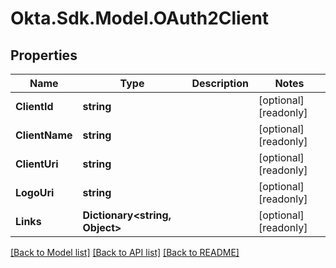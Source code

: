 # Okta.Sdk.Model.OAuth2Client

## Properties

Name | Type | Description | Notes
------------ | ------------- | ------------- | -------------
**ClientId** | **string** |  | [optional] [readonly] 
**ClientName** | **string** |  | [optional] [readonly] 
**ClientUri** | **string** |  | [optional] [readonly] 
**LogoUri** | **string** |  | [optional] [readonly] 
**Links** | **Dictionary&lt;string, Object&gt;** |  | [optional] [readonly] 

[[Back to Model list]](../README.md#documentation-for-models) [[Back to API list]](../README.md#documentation-for-api-endpoints) [[Back to README]](../README.md)

